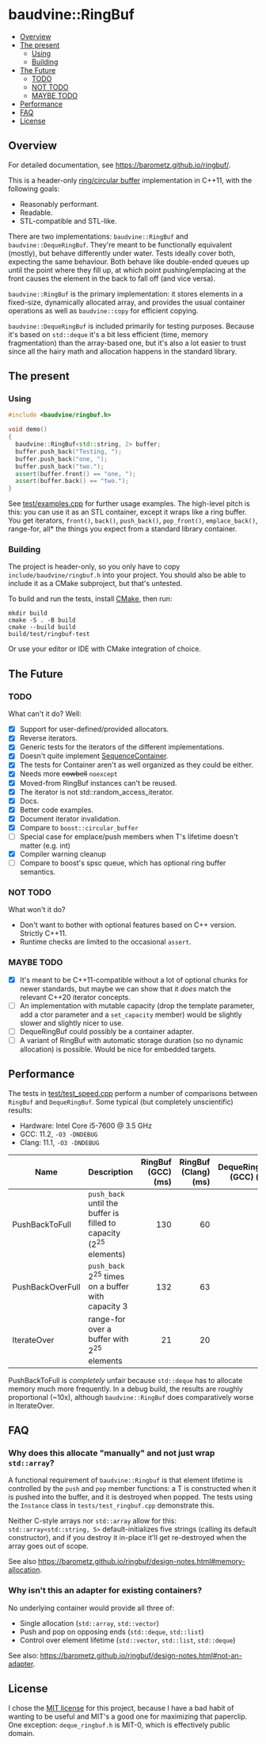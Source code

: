 # baudvine::RingBuf

- [Overview](#overview)
- [The present](#the-present)
    - [Using](#using)
    - [Building](#building)
- [The Future](#the-future)
    - [TODO](#todo)
    - [NOT TODO](#not-todo)
    - [MAYBE TODO](#maybe-todo)
- [Performance](#performance)
- [FAQ](#faq)
- [License](#license)

## Overview

For detailed documentation, see https://barometz.github.io/ringbuf/.

This is a header-only
[ring/circular buffer](https://en.wikipedia.org/wiki/Circular_buffer)
implementation in C++11, with the following goals:

- Reasonably performant.
- Readable.
- STL-compatible and STL-like.

There are two implementations: `baudvine::RingBuf` and `baudvine::DequeRingBuf`.
They're meant to be functionally equivalent (mostly), but behave differently
under water. Tests ideally cover both, expecting the same behaviour. Both behave
like double-ended queues up until the point where they fill up, at which point
pushing/emplacing at the front causes the element in the back to fall off (and
vice versa).

`baudvine::RingBuf` is the primary implementation: it stores elements in a
fixed-size, dynamically allocated array, and provides the usual container
operations as well as `baudvine::copy` for efficient copying.

`baudvine::DequeRingBuf` is included primarily for testing purposes. Because
it's based on `std::deque` it's a bit less efficient (time, memory
fragmentation) than the array-based one, but it's also a lot easier to trust
since all the hairy math and allocation happens in the standard library.

## The present

### Using

```c++
#include <baudvine/ringbuf.h>

void demo()
{
  baudvine::RingBuf<std::string, 2> buffer;
  buffer.push_back("Testing, ");
  buffer.push_back("one, ");
  buffer.push_back("two.");
  assert(buffer.front() == "one, ");
  assert(buffer.back() == "two.");
}
```

See [test/examples.cpp](test/examples.cpp) for further usage examples. The
high-level pitch is this: you can use it as an STL container, except it wraps
like a ring buffer. You get iterators, `front()`, `back()`, `push_back()`,
`pop_front()`, `emplace_back()`, range-for, all\* the things you expect from a
standard library container.

### Building
The project is header-only, so you only have to copy
`include/baudvine/ringbuf.h` into your project. You should also be able
to include it as a CMake subproject, but that's untested.

To build and run the tests, install [CMake](https://cmake.org/), then run:

```
mkdir build
cmake -S . -B build
cmake --build build
build/test/ringbuf-test
```

Or use your editor or IDE with CMake integration of choice.

## The Future

### TODO
What can't it do? Well:

- [x] Support for user-defined/provided allocators.
- [x] Reverse iterators.
- [x] Generic tests for the iterators of the different implementations.
- [x] Doesn't quite implement
  [SequenceContainer](https://en.cppreference.com/w/cpp/named_req/SequenceContainer).
- [x] The tests for Container aren't as well organized as they could be either.
- [x] Needs more ~~cowbell~~ `noexcept`
- [x] Moved-from RingBuf instances can't be reused.
- [x] The iterator is not std::random_access_iterator.
- [x] Docs.
- [x] Better code examples.
- [x] Document iterator invalidation.
- [x] Compare to `boost::circular_buffer`
- [ ] Special case for emplace/push members when T's lifetime doesn't matter (e.g. int)
- [x] Compiler warning cleanup
- [ ] Compare to boost's spsc queue, which has optional ring buffer semantics.

### NOT TODO
What won't it do?

- Don't want to bother with optional features based on C++ version. Strictly C++11.
- Runtime checks are limited to the occasional `assert`.

### MAYBE TODO

- [x] It's meant to be C++11-compatible without a lot of optional chunks for
  newer standards, but maybe we can show that it *does* match the relevant C++20
  iterator concepts.
- [ ] An implementation with mutable capacity (drop the template parameter, add
  a ctor parameter and a `set_capacity` member) would be slightly slower and
  slightly nicer to use.
- [ ] DequeRingBuf could possibly be a container adapter.
- [ ] A variant of RingBuf with automatic storage duration (so no dynamic
  allocation) is possible. Would be nice for embedded targets.

## Performance

The tests in [test/test_speed.cpp](test/test_speed.cpp) perform a number of
comparisons between `RingBuf` and `DequeRingBuf`. Some typical (but completely
unscientific) results:

- Hardware: Intel Core i5-7600 @ 3.5 GHz
- GCC: 11.2, `-O3 -DNDEBUG`
- Clang: 11.1, `-O3 -DNDEBUG`

| Name | Description | RingBuf (GCC) (ms) | RingBuf (Clang) (ms) | DequeRingBuf (GCC) (ms) | DequeRingBuf (Clang) (ms) |
|------|-------------|-------------------:|---------------------:|------------------------:|--------------------------:|
| PushBackToFull | `push_back` until the buffer is filled to capacity (2<sup>25</sup> elements) | 130 | 60 | 160 | 160 |
| PushBackOverFull | `push_back` 2<sup>25</sup> times on a buffer with capacity 3 | 132 | 63 | 86 | 91 |
| IterateOver | range-for over a buffer with 2<sup>25</sup> elements | 21 | 20 | 48 | 19 |

PushBackToFull is *completely* unfair because `std::deque` has to allocate
memory much more frequently. In a debug build, the results are roughly
proportional (~10x), although `baudvine::RingBuf` does comparatively worse in
IterateOver.

## FAQ

### Why does this allocate "manually" and not just wrap `std::array`?

A functional requirement of `baudvine::Ringbuf` is that element lifetime is
controlled by the `push` and `pop` member functions: a T is constructed when it
is pushed into the buffer, and it is destroyed when popped. The tests using the
`Instance` class in `tests/test_ringbuf.cpp` demonstrate this.

Neither C-style arrays nor `std::array` allow for this:
`std::array<std::string, 5>` default-initializes five strings (calling its
default constructor), and if you destroy it in-place it'll get re-destroyed when
the array goes out of scope.

See also https://barometz.github.io/ringbuf/design-notes.html#memory-allocation.

### Why isn't this an adapter for existing containers?

No underlying container would provide all three of: 

- Single allocation (`std::array`, `std::vector`)
- Push and pop on opposing ends (`std::deque`, `std::list`)
- Control over element lifetime (`std::vector`, `std::list`, `std::deque`)

See also: https://barometz.github.io/ringbuf/design-notes.html#not-an-adapter.

## License
I chose the [MIT license](LICENSE) for this project, because I have a bad habit
of wanting to be useful and MIT's a good one for maximizing that paperclip.
One exception: `deque_ringbuf.h` is MIT-0, which is effectively public domain.
